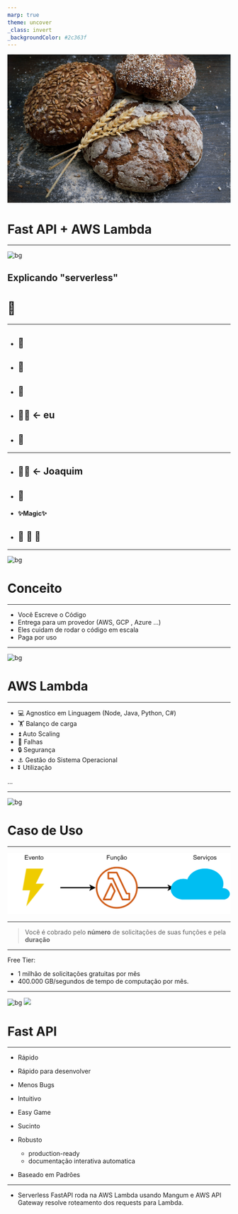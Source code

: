 ```yaml
---
marp: true
theme: uncover
_class: invert
_backgroundColor: #2c363f
---
```

![bg opacity:0.6 left](res/wesual-click-rsWZ-P9FbQ4-unsplash.jpg)

# Fast API + AWS Lambda 
---
![bg](#edd892)
## Explicando "serverless" 

# 🍞

---
* ## 🥚
* ## 🌾
* ## 🛒
* ## 🧑‍🍳 <- eu
* ## 🍞

---

* ## 🧑‍🍳 <- Joaquim
* ## 🧾
* #### ✨Magic✨
* ## 🍞 🍞 🍞
		
---
![bg](#edd892)
# Conceito

---
* Você Escreve o Código
* Entrega para um provedor (AWS, GCP , Azure ...)
* Eles cuidam de rodar o código em escala
* Paga por uso

---
![bg](#edd892)
# AWS Lambda


---
* 💻 Agnostico em Linguagem (Node, Java, Python, C#)
* 🏋️ Balanço de carga
* ⏫ Auto Scaling
* 🐞 Falhas
* 🔒 Segurança
* :anchor: Gestão do Sistema Operacional
* ⏬ Utilização

...

---
![bg](#edd892)
# Caso de Uso

---
![w:1100](res/lambda.png)

---
 > Você é cobrado pelo **número** de solicitações de suas funções e pela **duração**

---
Free Tier: 
* 1 milhão de solicitações gratuitas por mês 
* 400.000 GB/segundos de tempo de computação por mês.

---
![bg](#2c363f)
![](white)

# Fast API 

---

* Rápido

* Rápido para desenvolver

* Menos Bugs

* Intuitivo

* Easy Game
* Sucinto
* Robusto
  * production-ready
  * documentação interativa automatica
* Baseado em Padrões
---

* Serverless FastAPI roda na AWS Lambda usando Mangum e AWS API Gateway resolve roteamento dos requests para Lambda.
